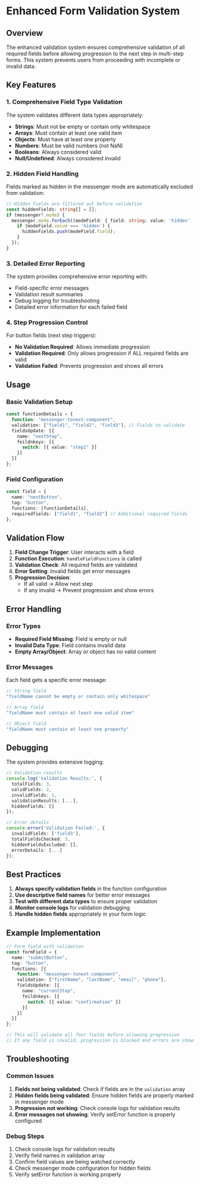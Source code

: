 # Enhanced Form Validation System

## Overview

The enhanced validation system ensures comprehensive validation of all required fields before allowing progression to the next step in multi-step forms. This system prevents users from proceeding with incomplete or invalid data.

## Key Features

### 1. Comprehensive Field Type Validation

The system validates different data types appropriately:

- **Strings**: Must not be empty or contain only whitespace
- **Arrays**: Must contain at least one valid item
- **Objects**: Must have at least one property
- **Numbers**: Must be valid numbers (not NaN)
- **Booleans**: Always considered valid
- **Null/Undefined**: Always considered invalid

### 2. Hidden Field Handling

Fields marked as hidden in the messenger mode are automatically excluded from validation:

```typescript
// Hidden fields are filtered out before validation
const hiddenFields: string[] = [];
if (messenger?.mode) {
  messenger.mode.forEach((modeField: { field: string; value: 'hidden' | 'all-allow' }) => {
    if (modeField.value === 'hidden') {
      hiddenFields.push(modeField.field);
    }
  });
}
```

### 3. Detailed Error Reporting

The system provides comprehensive error reporting with:

- Field-specific error messages
- Validation result summaries
- Debug logging for troubleshooting
- Detailed error information for each failed field

### 4. Step Progression Control

For button fields (next step triggers):

- **No Validation Required**: Allows immediate progression
- **Validation Required**: Only allows progression if ALL required fields are valid
- **Validation Failed**: Prevents progression and shows all errors

## Usage

### Basic Validation Setup

```typescript
const functionDetails = {
  function: "messenger-tonext-component",
  validation: ["field1", "field2", "field3"], // Fields to validate
  fieldsUpdate: [{
    name: "nextStep",
    feildnkeys: [{
      switch: [{ value: "step2" }]
    }]
  }]
};
```

### Field Configuration

```typescript
const field = {
  name: "nextButton",
  tag: "button",
  functions: [functionDetails],
  requiredfields: ["field1", "field2"] // Additional required fields
};
```

## Validation Flow

1. **Field Change Trigger**: User interacts with a field
2. **Function Execution**: `handleFieldFunctions` is called
3. **Validation Check**: All required fields are validated
4. **Error Setting**: Invalid fields get error messages
5. **Progression Decision**: 
   - If all valid → Allow next step
   - If any invalid → Prevent progression and show errors

## Error Handling

### Error Types

- **Required Field Missing**: Field is empty or null
- **Invalid Data Type**: Field contains invalid data
- **Empty Array/Object**: Array or object has no valid content

### Error Messages

Each field gets a specific error message:

```typescript
// String field
"fieldName cannot be empty or contain only whitespace"

// Array field  
"fieldName must contain at least one valid item"

// Object field
"fieldName must contain at least one property"
```

## Debugging

The system provides extensive logging:

```typescript
// Validation results
console.log('Validation Results:', {
  totalFields: 3,
  validFields: 2,
  invalidFields: 1,
  validationResults: [...],
  hiddenFields: []
});

// Error details
console.error('Validation Failed:', {
  invalidFields: ['field3'],
  totalFieldsChecked: 3,
  hiddenFieldsExcluded: [],
  errorDetails: [...]
});
```

## Best Practices

1. **Always specify validation fields** in the function configuration
2. **Use descriptive field names** for better error messages
3. **Test with different data types** to ensure proper validation
4. **Monitor console logs** for validation debugging
5. **Handle hidden fields** appropriately in your form logic

## Example Implementation

```typescript
// Form field with validation
const formField = {
  name: "submitButton",
  tag: "button",
  functions: [{
    function: "messenger-tonext-component",
    validation: ["firstName", "lastName", "email", "phone"],
    fieldsUpdate: [{
      name: "currentStep",
      feildnkeys: [{
        switch: [{ value: "confirmation" }]
      }]
    }]
  }]
};

// This will validate all four fields before allowing progression
// If any field is invalid, progression is blocked and errors are shown
```

## Troubleshooting

### Common Issues

1. **Fields not being validated**: Check if fields are in the `validation` array
2. **Hidden fields being validated**: Ensure hidden fields are properly marked in messenger mode
3. **Progression not working**: Check console logs for validation results
4. **Error messages not showing**: Verify setError function is properly configured

### Debug Steps

1. Check console logs for validation results
2. Verify field names in validation array
3. Confirm field values are being watched correctly
4. Check messenger mode configuration for hidden fields
5. Verify setError function is working properly 